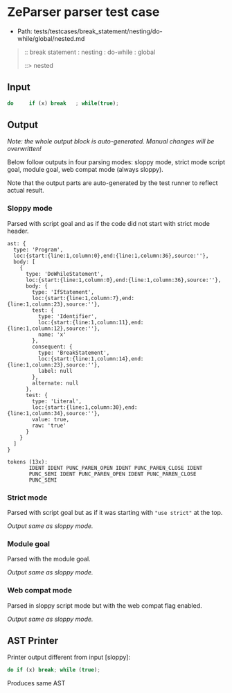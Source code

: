 # ZeParser parser test case

- Path: tests/testcases/break_statement/nesting/do-while/global/nested.md

> :: break statement : nesting : do-while : global
>
> ::> nested

## Input

`````js
do     if (x) break   ; while(true);
`````

## Output

_Note: the whole output block is auto-generated. Manual changes will be overwritten!_

Below follow outputs in four parsing modes: sloppy mode, strict mode script goal, module goal, web compat mode (always sloppy).

Note that the output parts are auto-generated by the test runner to reflect actual result.

### Sloppy mode

Parsed with script goal and as if the code did not start with strict mode header.

`````
ast: {
  type: 'Program',
  loc:{start:{line:1,column:0},end:{line:1,column:36},source:''},
  body: [
    {
      type: 'DoWhileStatement',
      loc:{start:{line:1,column:0},end:{line:1,column:36},source:''},
      body: {
        type: 'IfStatement',
        loc:{start:{line:1,column:7},end:{line:1,column:23},source:''},
        test: {
          type: 'Identifier',
          loc:{start:{line:1,column:11},end:{line:1,column:12},source:''},
          name: 'x'
        },
        consequent: {
          type: 'BreakStatement',
          loc:{start:{line:1,column:14},end:{line:1,column:23},source:''},
          label: null
        },
        alternate: null
      },
      test: {
        type: 'Literal',
        loc:{start:{line:1,column:30},end:{line:1,column:34},source:''},
        value: true,
        raw: 'true'
      }
    }
  ]
}

tokens (13x):
       IDENT IDENT PUNC_PAREN_OPEN IDENT PUNC_PAREN_CLOSE IDENT
       PUNC_SEMI IDENT PUNC_PAREN_OPEN IDENT PUNC_PAREN_CLOSE
       PUNC_SEMI
`````

### Strict mode

Parsed with script goal but as if it was starting with `"use strict"` at the top.

_Output same as sloppy mode._

### Module goal

Parsed with the module goal.

_Output same as sloppy mode._

### Web compat mode

Parsed in sloppy script mode but with the web compat flag enabled.

_Output same as sloppy mode._

## AST Printer

Printer output different from input [sloppy]:

````js
do if (x) break; while (true);
````

Produces same AST
